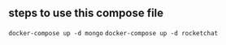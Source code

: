 ## steps to use this compose file 

```docker-compose up -d mongo```
```docker-compose up -d rocketchat```


